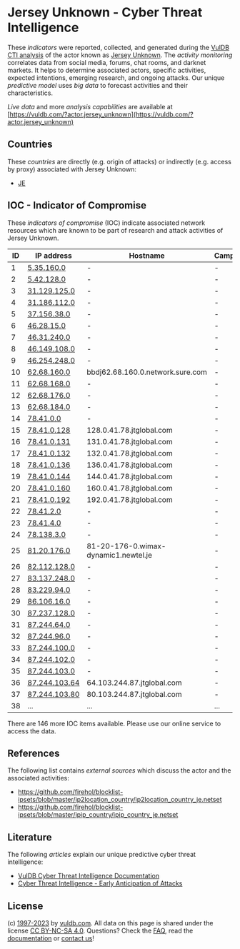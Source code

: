 # Jersey Unknown - Cyber Threat Intelligence

These _indicators_ were reported, collected, and generated during the [VulDB CTI analysis](https://vuldb.com/?kb.cti) of the actor known as [Jersey Unknown](https://vuldb.com/?actor.jersey_unknown). The _activity monitoring_ correlates data from social media, forums, chat rooms, and darknet markets. It helps to determine associated actors, specific activities, expected intentions, emerging research, and ongoing attacks. Our unique _predictive model_ uses _big data_ to forecast activities and their characteristics.

_Live data_ and more _analysis capabilities_ are available at [https://vuldb.com/?actor.jersey_unknown](https://vuldb.com/?actor.jersey_unknown)

## Countries

These _countries_ are directly (e.g. origin of attacks) or indirectly (e.g. access by proxy) associated with Jersey Unknown:

* [JE](https://vuldb.com/?country.je)

## IOC - Indicator of Compromise

These _indicators of compromise_ (IOC) indicate associated network resources which are known to be part of research and attack activities of Jersey Unknown.

ID | IP address | Hostname | Campaign | Confidence
-- | ---------- | -------- | -------- | ----------
1 | [5.35.160.0](https://vuldb.com/?ip.5.35.160.0) | - | - | High
2 | [5.42.128.0](https://vuldb.com/?ip.5.42.128.0) | - | - | High
3 | [31.129.125.0](https://vuldb.com/?ip.31.129.125.0) | - | - | High
4 | [31.186.112.0](https://vuldb.com/?ip.31.186.112.0) | - | - | High
5 | [37.156.38.0](https://vuldb.com/?ip.37.156.38.0) | - | - | High
6 | [46.28.15.0](https://vuldb.com/?ip.46.28.15.0) | - | - | High
7 | [46.31.240.0](https://vuldb.com/?ip.46.31.240.0) | - | - | High
8 | [46.149.108.0](https://vuldb.com/?ip.46.149.108.0) | - | - | High
9 | [46.254.248.0](https://vuldb.com/?ip.46.254.248.0) | - | - | High
10 | [62.68.160.0](https://vuldb.com/?ip.62.68.160.0) | bbdj62.68.160.0.network.sure.com | - | High
11 | [62.68.168.0](https://vuldb.com/?ip.62.68.168.0) | - | - | High
12 | [62.68.176.0](https://vuldb.com/?ip.62.68.176.0) | - | - | High
13 | [62.68.184.0](https://vuldb.com/?ip.62.68.184.0) | - | - | High
14 | [78.41.0.0](https://vuldb.com/?ip.78.41.0.0) | - | - | High
15 | [78.41.0.128](https://vuldb.com/?ip.78.41.0.128) | 128.0.41.78.jtglobal.com | - | High
16 | [78.41.0.131](https://vuldb.com/?ip.78.41.0.131) | 131.0.41.78.jtglobal.com | - | High
17 | [78.41.0.132](https://vuldb.com/?ip.78.41.0.132) | 132.0.41.78.jtglobal.com | - | High
18 | [78.41.0.136](https://vuldb.com/?ip.78.41.0.136) | 136.0.41.78.jtglobal.com | - | High
19 | [78.41.0.144](https://vuldb.com/?ip.78.41.0.144) | 144.0.41.78.jtglobal.com | - | High
20 | [78.41.0.160](https://vuldb.com/?ip.78.41.0.160) | 160.0.41.78.jtglobal.com | - | High
21 | [78.41.0.192](https://vuldb.com/?ip.78.41.0.192) | 192.0.41.78.jtglobal.com | - | High
22 | [78.41.2.0](https://vuldb.com/?ip.78.41.2.0) | - | - | High
23 | [78.41.4.0](https://vuldb.com/?ip.78.41.4.0) | - | - | High
24 | [78.138.3.0](https://vuldb.com/?ip.78.138.3.0) | - | - | High
25 | [81.20.176.0](https://vuldb.com/?ip.81.20.176.0) | 81-20-176-0.wimax-dynamic1.newtel.je | - | High
26 | [82.112.128.0](https://vuldb.com/?ip.82.112.128.0) | - | - | High
27 | [83.137.248.0](https://vuldb.com/?ip.83.137.248.0) | - | - | High
28 | [83.229.94.0](https://vuldb.com/?ip.83.229.94.0) | - | - | High
29 | [86.106.16.0](https://vuldb.com/?ip.86.106.16.0) | - | - | High
30 | [87.237.128.0](https://vuldb.com/?ip.87.237.128.0) | - | - | High
31 | [87.244.64.0](https://vuldb.com/?ip.87.244.64.0) | - | - | High
32 | [87.244.96.0](https://vuldb.com/?ip.87.244.96.0) | - | - | High
33 | [87.244.100.0](https://vuldb.com/?ip.87.244.100.0) | - | - | High
34 | [87.244.102.0](https://vuldb.com/?ip.87.244.102.0) | - | - | High
35 | [87.244.103.0](https://vuldb.com/?ip.87.244.103.0) | - | - | High
36 | [87.244.103.64](https://vuldb.com/?ip.87.244.103.64) | 64.103.244.87.jtglobal.com | - | High
37 | [87.244.103.80](https://vuldb.com/?ip.87.244.103.80) | 80.103.244.87.jtglobal.com | - | High
38 | ... | ... | ... | ...

There are 146 more IOC items available. Please use our online service to access the data.

## References

The following list contains _external sources_ which discuss the actor and the associated activities:

* https://github.com/firehol/blocklist-ipsets/blob/master/ip2location_country/ip2location_country_je.netset
* https://github.com/firehol/blocklist-ipsets/blob/master/ipip_country/ipip_country_je.netset

## Literature

The following _articles_ explain our unique predictive cyber threat intelligence:

* [VulDB Cyber Threat Intelligence Documentation](https://vuldb.com/?kb.cti)
* [Cyber Threat Intelligence - Early Anticipation of Attacks](https://www.scip.ch/en/?labs.20201022)

## License

(c) [1997-2023](https://vuldb.com/?kb.changelog) by [vuldb.com](https://vuldb.com/?kb.about). All data on this page is shared under the license [CC BY-NC-SA 4.0](https://creativecommons.org/licenses/by-nc-sa/4.0/). Questions? Check the [FAQ](https://vuldb.com/?kb.faq), read the [documentation](https://vuldb.com/?kb) or [contact us](https://vuldb.com/?contact)!
